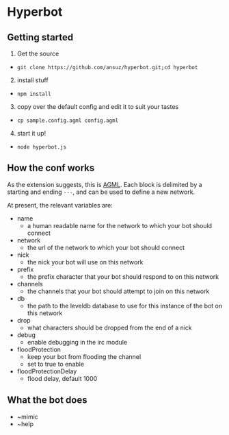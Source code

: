 # Hyperbot

## Getting started

1. Get the source
  + `git clone https://github.com/ansuz/hyperbot.git;cd hyperbot`
2. install stuff
  + `npm install`
3. copy over the default config and edit it to suit your tastes
  + `cp sample.config.agml config.agml`
4. start it up!
  + `node hyperbot.js`

## How the conf works

As the extension suggests, this is [AGML](https://github.com/ansuz/agmljs). Each block is delimited by a starting and ending `---`, and can be used to define a new network.

At present, the relevant variables are:

* name
  + a human readable name for the network to which your bot should connect
* network
  + the url of the network to which your bot should connect
* nick
  + the nick your bot will use on this network
* prefix
  + the prefix character that your bot should respond to on this network
* channels
  + the channels that your bot should attempt to join on this network
* db
  + the path to the leveldb database to use for this instance of the bot on this network
* drop
  + what characters should be dropped from the end of a nick
* debug
  + enable debugging in the irc module
* floodProtection
  + keep your bot from flooding the channel
  + set to true to enable
* floodProtectionDelay
  + flood delay, default 1000

## What the bot does

* ~mimic
* ~help

